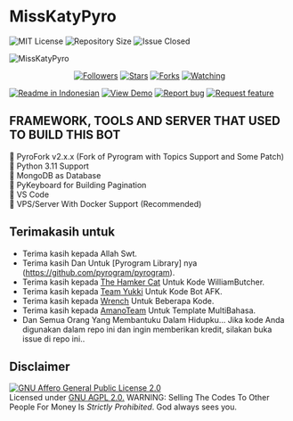 # MissKatyPyro

<!--Badges-->
![MIT License][license-shield] ![Repository Size][repository-size-shield] ![Issue Closed][issue-closed-shield]

<!--Project Title Image-->
![MissKatyPyro][project-img-url]

<p align="center">
<a href="https://github.com/yasirarism?tab=followers"><img title="Followers" src="https://img.shields.io/github/followers/yasirarism?color=green&style=flat-square"></a>
<a href="https://github.com/yasirarism/MissKatyPyro/stargazers/"><img title="Stars" src="https://img.shields.io/github/stars/yasirarism/MissKatyPyro?color=white&style=flat-square"></a>
<a href="https://github.com/yasirarism/MissKatyPyro/network/members"><img title="Forks" src="https://img.shields.io/github/forks/yasirarism/MissKatyPyro?color=yellow&style=flat-square"></a>
<a href="https://github.com/yasirarism/MissKatyPyro/watchers"><img title="Watching" src="https://img.shields.io/github/watchers/yasirarism/MissKatyPyro?label=Watchers&color=red&style=flat-square"></a>
</p>

<!--Project Buttons-->
 [![Readme in Indonesian][readme-ko-shield]][readme-ko-url] [![View Demo][view-demo-shield]][view-demo-url] [![Report bug][report-bug-shield]][report-bug-url] [![Request feature][request-feature-shield]][request-feature-url]

## FRAMEWORK, TOOLS AND SERVER THAT USED TO BUILD THIS BOT
 🌱 PyroFork v2.x.x (Fork of Pyrogram with Topics Support and Some Patch)<br>
 🌱 Python 3.11 Support<br>
 🌱 MongoDB as Database<br>
 🌱 PyKeyboard for Building Pagination<br>
 🌱 VS Code<br>
 🌱 VPS/Server With Docker Support (Recommended)<br>



## Terimakasih untuk
  - Terima kasih kepada Allah Swt.
  - Terima kasih Dan Untuk [Pyrogram Library] nya (https://github.com/pyrogram/pyrogram).
  - Terima kasih kepada [The Hamker Cat](https://github.com/TheHamkerCat) Untuk Kode WilliamButcher.
  - Terima kasih kepada [Team Yukki](https://github.com/TeamYukki) Untuk Kode Bot AFK.
  - Terima kasih kepada [Wrench](https://github.com/EverythingSuckz) Untuk Beberapa Kode.
  - Terima kasih kepada [AmanoTeam](https://github.com/AmanoTeam) Untuk Template MultiBahasa.
  - Dan Semua Orang Yang Membantuku Dalam Hidupku...
  Jika kode Anda digunakan dalam repo ini dan ingin memberikan kredit, silakan buka issue di repo ini..

## Disclaimer
[![GNU Affero General Public License 2.0](https://www.gnu.org/graphics/agplv3-155x51.png)](https://www.gnu.org/licenses/agpl-3.0.en.html#header)    
Licensed under [GNU AGPL 2.0.](https://github.com/yasirarism/MissKatyPyro/blob/master/LICENSE)
WARNING: Selling The Codes To Other People For Money Is *Strictly Prohibited*. God always sees you.

<!--Url for Badges-->
[license-shield]: https://img.shields.io/github/license/yasirarism/MissKatyPyro?labelColor=D8D8D8&color=04B4AE
[repository-size-shield]: https://img.shields.io/github/repo-size/yasirarism/MissKatyPyro?labelColor=D8D8D8&color=BE81F7
[issue-closed-shield]: https://img.shields.io/github/issues-closed/yasirarism/MissKatyPyro?labelColor=D8D8D8&color=FE9A2E

<!--Url for Buttons-->
[readme-ko-shield]: https://img.shields.io/badge/-readme%20in%20Indonesian-2E2E2E?style=for-the-badge
[view-demo-shield]: https://img.shields.io/badge/-%F0%9F%98%8E%20view%20demo-F3F781?style=for-the-badge
[view-demo-url]: https://t.me/MissKatyPyro
[report-bug-shield]: https://img.shields.io/badge/-%F0%9F%90%9E%20report%20bug-F5A9A9?style=for-the-badge
[report-bug-url]: https://github.com/yasirarism/MissKatyPyro/issues
[request-feature-shield]: https://img.shields.io/badge/-%E2%9C%A8%20request%20feature-A9D0F5?style=for-the-badge
[request-feature-url]: https://github.com/yasirarism/MissKatyPyro/issues

<!--URLS-->
[readme-ko-url]: README.md
[project-img-url]: https://repository-images.githubusercontent.com/433350689/26cb713b-43c3-4dec-94cb-6c80599547e8